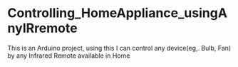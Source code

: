 # Controlling_HomeAppliance_usingAnyIRremote
This is an Arduino project, using this I can control any device(eg,. Bulb, Fan) by any Infrared Remote available in Home
